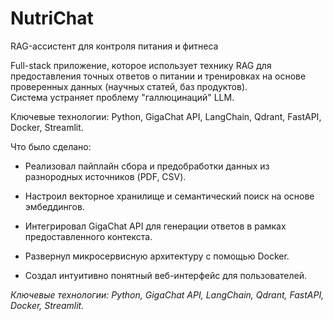 # NutriChat
RAG-ассистент для контроля питания и фитнеса

Full-stack приложение, которое использует технику RAG для предоставления точных ответов о питании и тренировках на основе проверенных данных (научных статей, баз продуктов).  
Система устраняет проблему "галлюцинаций" LLM.



Ключевые технологии: Python, GigaChat API, LangChain, Qdrant, FastAPI, Docker, Streamlit.

Что было сделано:

- Реализовал пайплайн сбора и предобработки данных из разнородных источников (PDF, CSV).

- Настроил векторное хранилище и семантический поиск на основе эмбеддингов.

- Интегрировал GigaChat API для генерации ответов в рамках предоставленного контекста.

- Развернул микросервисную архитектуру с помощью Docker.

- Создал интуитивно понятный веб-интерфейс для пользователей.



*Ключевые технологии: Python, GigaChat API, LangChain, Qdrant, FastAPI, Docker, Streamlit.*
